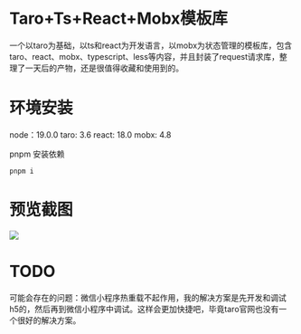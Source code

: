 # Taro+Ts+React+Mobx模板库  
一个以taro为基础，以ts和react为开发语言，以mobx为状态管理的模板库，包含taro、react、mobx、typescript、less等内容，并且封装了request请求库，整理了一天后的产物，还是很值得收藏和使用到的。

# 环境安装  
node：19.0.0
taro: 3.6
react: 18.0
mobx: 4.8

pnpm 安装依赖
```
pnpm i
```


# 预览截图  
![](https://img-blog.csdnimg.cn/3fc6922140b9480494156d4d8d23689c.png)

# TODO  
可能会存在的问题：微信小程序热重载不起作用，我的解决方案是先开发和调试h5的，然后再到微信小程序中调试。这样会更加快捷吧，毕竟taro官网也没有一个很好的解决方案。